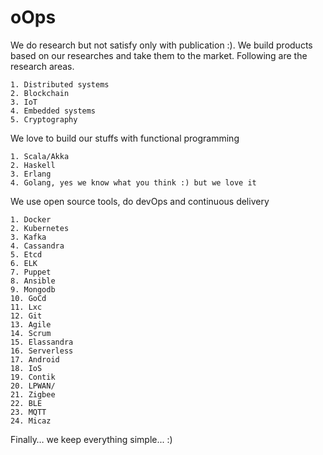 # oOps

We do research but not satisfy only with publication :). We build products based on our 
researches and take them to the market. Following are the research areas.
```
1. Distributed systems
2. Blockchain
3. IoT
4. Embedded systems
5. Cryptography
```

We love to build our stuffs with functional programming
```
1. Scala/Akka
2. Haskell
3. Erlang
4. Golang, yes we know what you think :) but we love it
```

We use open source tools, do devOps and continuous delivery 
```
1. Docker			
2. Kubernetes   
3. Kafka	    		
4. Cassandra    	
5. Etcd				
6. ELK				
7. Puppet	
8. Ansible	
9. Mongodb	
10. GoCd	
11. Lxc		
12. Git		
13. Agile		
14. Scrum		
15. Elassandra	
16. Serverless	
17. Android		
18. IoS			
19. Contik
20. LPWAN/
21. Zigbee
22. BLE	
23. MQTT
24. Micaz
```

Finally… we keep everything simple... :)
